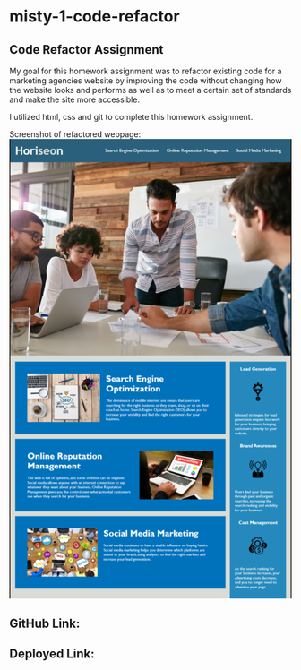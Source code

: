 # misty-1-code-refactor

## Code Refactor Assignment

My goal for this homework assignment was to refactor existing code for a marketing agencies website by improving the code without changing how the website looks and performs as well as to meet a certain set of standards and make the site more accessible. 

I utilized html, css and git to complete this homework assignment. 


Screenshot of refactored webpage:
![](./assets/images/hw_1_code_refactor.png)





## GitHub Link: 
## Deployed Link:
